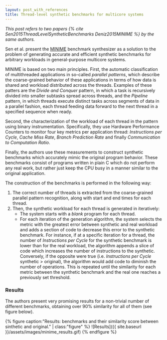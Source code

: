 ```yaml
---
layout: post_with_references
title: Thread-level synthetic benchmarks for multicore systems
---
```


*This post refers to two papers {% cite Sen2015ThreadLevelSyntheticBenchmarks Deniz2015MINIME %} by the same authors.*

Sen et al. present the [MINIME](http://depend.cmpe.boun.edu.tr/tools.html) benchmark synthesizer as a solution to the problem of generating accurate and efficient synthetic benchmarks for arbitrary workloads in general-purpose multicore systems.

MINIME is based on two main principles. 
First, the automatic classification of multithreaded applications in so-called *parallel patterns*, which describe the coarse-grained behavior of these applications in terms of how data is shared and workload distributed across the threads.
Examples of these patters are the *Divide and Conquer* pattern, in which a task is recursively divided into smaller subtasks spread across threads, and the *Pipeline* pattern, in which threads execute distinct tasks across segments of data in a parallel fashion, each thread feeding data forward to the next thread in a specified sequence when ready.

Second, the characterization of the workload of each thread in the pattern using binary instrumentation. Specifically, they use Hardware Performance Counters to monitor four key metrics per application thread: *Instructions per Cycle*, *Cache Miss Rate*, *Branch Prediction Rate* and finally *Communication to Computation Ratio*.


Finally, the authors use these measurements to construct synthetic benchmarks which accurately mimic the original program behavior. 
These benchmarks consist of programs written in plain C which do not perform any real work, but rather just keep the CPU busy in a manner similar to the original application.

The construction of the benchmarks is performed in the following way:

1. The correct number of threads is extracted from the coarse-grained parallel pattern recognition, along with start and end times for each thread.
2. Then, the synthetic workload for each thread is generated in iteratively:
    - The system starts with a *blank* program for each thread.
    - For each iteration of the generation algorithm, the system selects the metric with the greatest error between synthetic and real workload and adds a section of code to decrease this error to the synthetic benchmark.
    For instance, if at a specific iteration for a thread, the number of *Instructions per Cycle* for the synthetic benchmark is lower than for the real workload, the algorithm appends a slice of code which increases the number of instructions to the synthetic.
    Conversely, if the opposite were true (i.e. *Instructions per Cycle* synthetic > original), the algorithm would add code to diminish the number of operations.
    This is repeated until the similarity for each metric between the synthetic benchmark and the real one reaches a previously set threshold.

### Results

The authors present very promising results for a non-trivial number of different benchmarks, obtaining over 90% similarity for all of them (see figure below).

{% figure caption:"Results: benchmarks and their similarity score between sinthetic and original." | class:"figure" %}
![Results]({{ site.baseurl }}/assets/images/minime_results.gif)
{% endfigure %}
